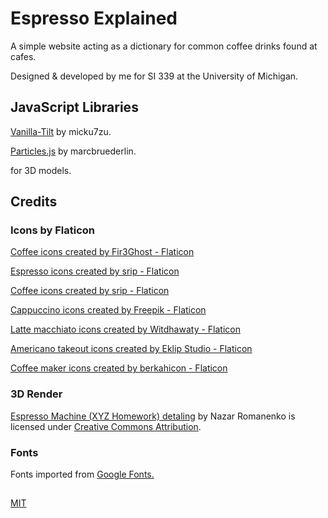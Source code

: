 # Espresso Explained

A simple website acting as a dictionary for common coffee drinks found at cafes.

Designed & developed by me for SI 339 at the University of Michigan.

## JavaScript Libraries

[Vanilla-Tilt](https://micku7zu.github.io/vanilla-tilt.js/) by micku7zu.

[Particles.js](https://github.com/marcbruederlin/particles.js) by marcbruederlin.

[<model-viewer>](https://modelviewer.dev/) for 3D models.

## Credits

### Icons by Flaticon

[Coffee icons created by Fir3Ghost - Flaticon](https://www.flaticon.com/free-icons/coffee)

[Espresso icons created by srip - Flaticon](https://www.flaticon.com/free-icons/espresso)

[Coffee icons created by srip - Flaticon](https://www.flaticon.com/free-icons/coffee)

[Cappuccino icons created by Freepik - Flaticon](https://www.flaticon.com/free-icons/cappuccino)

[Latte macchiato icons created by Witdhawaty - Flaticon](https://www.flaticon.com/free-icons/latte-macchiato)

[Americano takeout icons created by Eklip Studio - Flaticon](https://www.flaticon.com/free-icons/americano-takeout)

[Coffee maker icons created by berkahicon - Flaticon](https://www.flaticon.com/free-icons/coffee-maker)

### 3D Render

[Espresso Machine (XYZ Homework) detaling](https://skfb.ly/6ZDUp) by Nazar Romanenko is licensed under [Creative Commons Attribution](http://creativecommons.org/licenses/by/4.0/).

### Fonts

Fonts imported from [Google Fonts.](https://fonts.google.com)

##

[MIT](https://choosealicense.com/licenses/mit/)
